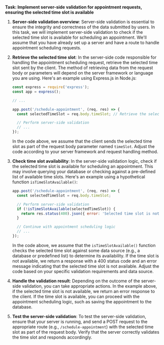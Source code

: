 
**Task: Implement server-side validation for appointment requests, ensuring the selected time slot is available**

1. **Server-side validation overview**: Server-side validation is essential to ensure the integrity and correctness of the data submitted by users. In this task, we will implement server-side validation to check if the selected time slot is available for scheduling an appointment. We'll assume that you have already set up a server and have a route to handle appointment scheduling requests.

2. **Retrieve the selected time slot**: In the server-side code responsible for handling the appointment scheduling request, retrieve the selected time slot sent by the client. The method of retrieving data from the request body or parameters will depend on the server framework or language you are using. Here's an example using Express.js in Node.js:

   ```javascript
   const express = require('express');
   const app = express();
   
   // ...
   
   app.post('/schedule-appointment', (req, res) => {
     const selectedTimeSlot = req.body.timeSlot; // Retrieve the selected time slot from the request body
   
     // Perform server-side validation
     // ...
   });
   ```

   In the code above, we assume that the client sends the selected time slot as part of the request body parameter named `timeSlot`. Adjust the code according to your server framework and request handling method.

3. **Check time slot availability**: In the server-side validation logic, check if the selected time slot is available for scheduling an appointment. This may involve querying your database or checking against a pre-defined list of available time slots. Here's an example using a hypothetical function `isTimeSlotAvailable()`:

   ```javascript
   app.post('/schedule-appointment', (req, res) => {
     const selectedTimeSlot = req.body.timeSlot;
   
     // Perform server-side validation
     if (!isTimeSlotAvailable(selectedTimeSlot)) {
       return res.status(400).json({ error: 'Selected time slot is not available.' });
     }
   
     // Continue with appointment scheduling logic
     // ...
   });
   ```

   In the code above, we assume that the `isTimeSlotAvailable()` function checks the selected time slot against some data source (e.g., a database or predefined list) to determine its availability. If the time slot is not available, we return a response with a 400 status code and an error message indicating that the selected time slot is not available. Adjust the code based on your specific validation requirements and data source.

4. **Handle the validation result**: Depending on the outcome of the server-side validation, you can take appropriate actions. In the example above, if the selected time slot is not available, we return an error response to the client. If the time slot is available, you can proceed with the appointment scheduling logic, such as saving the appointment to the database.

5. **Test the server-side validation**: To test the server-side validation, ensure that your server is running, and send a POST request to the appropriate route (e.g., `/schedule-appointment`) with the selected time slot as part of the request body. Verify that the server correctly validates the time slot and responds accordingly.


